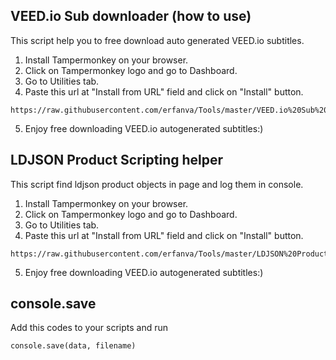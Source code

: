 ## VEED.io Sub downloader (how to use)
This script help you to free download auto generated VEED.io subtitles.
1) Install Tampermonkey on your browser.
2) Click on Tampermonkey logo and go to Dashboard.
3) Go to Utilities tab.
4) Paste this url at "Install from URL" field and click on "Install" button.
```
https://raw.githubusercontent.com/erfanva/Tools/master/VEED.io%20Sub%20downloader.js
```
5) Enjoy free downloading VEED.io autogenerated subtitles:)
## LDJSON Product Scripting helper
This script find ldjson product objects in page and log them in console.
1) Install Tampermonkey on your browser.
2) Click on Tampermonkey logo and go to Dashboard.
3) Go to Utilities tab.
4) Paste this url at "Install from URL" field and click on "Install" button.
```
https://raw.githubusercontent.com/erfanva/Tools/master/LDJSON%20Product%20Scripting%20helper
```
5) Enjoy free downloading VEED.io autogenerated subtitles:)
## console.save
Add this codes to your scripts and run
```
console.save(data, filename)
```
